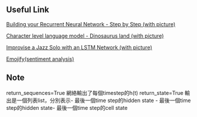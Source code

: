Useful Link
---------------------------------------------------------------------

[Building your Recurrent Neural Network - Step by Step (with picture)](https://nbviewer.jupyter.org/github/Kulbear/deep-learning-coursera/blob/master/Sequence%20Models/Building%20a%20Recurrent%20Neural%20Network%20-%20Step%20by%20Step%20-%20v2.ipynb)

[Character level language model - Dinosaurus land (with picture)](https://nbviewer.jupyter.org/github/Kulbear/deep-learning-coursera/blob/master/Sequence%20Models/Dinosaurus%20Island%20--%20Character%20level%20language%20model%20final%20-%20v3.ipynb)

[Improvise a Jazz Solo with an LSTM Network (with picture)](https://nbviewer.jupyter.org/github/Kulbear/deep-learning-coursera/blob/master/Sequence%20Models/Improvise%20a%20Jazz%20Solo%20with%20an%20LSTM%20Network%20-%20v1.ipynb)

[Emojify(sentiment analysis)](https://nbviewer.jupyter.org/github/enggen/Deep-Learning-Coursera/blob/master/Sequence%20Models/Week2/Emojify/Emojify%20-%20v2.ipynb)

Note
--------------------------
return_sequences=True 網絡輸出了每個timestep的h(t)
return_state=True 輸出是一個列表list，分別表示- 最後一個time step的hidden state - 最後一個time step的hidden state- 最後一個time step的cell state


